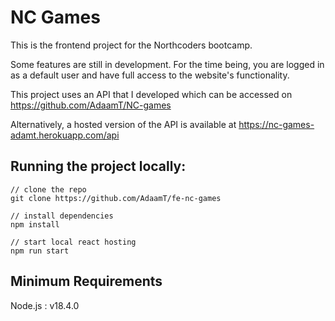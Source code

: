 # NC Games

This is the frontend project for the Northcoders bootcamp.

Some features are still in development. For the time being, you are logged in as a default user and have full access to the website's functionality.

This project uses an API that I developed which can be accessed on https://github.com/AdaamT/NC-games

Alternatively, a hosted version of the API is available at https://nc-games-adamt.herokuapp.com/api

## Running the project locally:

    // clone the repo
    git clone https://github.com/AdaamT/fe-nc-games

    // install dependencies
    npm install

    // start local react hosting
    npm run start

## Minimum Requirements

Node.js : v18.4.0
